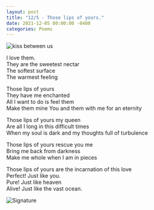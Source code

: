 ```yaml
---
layout: post
title: "12/5 - Those lips of yours."
date: 2021-12-05 00:00:00 -0400
categories: Poems
---
```


![kiss between us](https://images2.imgbox.com/e7/2a/XGVoAvBr_o.gif)<br>

I love them. <br>
They are the sweetest nectar <br>
The softest surface <br>
The warmest feeling <br>

Those lips of yours <br>
They have me enchanted <br>
All I want to do is feel them <br>
Make them mine
You and them with me for an eternity <br>

Those lips of yours my queen <br>
Are all I long in this difficult times <br>
When my soul is dark and my thoughts full of turbulence <br>

Those lips of yours rescue you me  <br>
Bring me back from darkness <br>
Make me whole when I am in  pieces <br>

Those lips of yours are the incarnation of this love <br>
Perfect! Just like you. <br>
Pure! Just like heaven <br>
Alive! Just like the vast ocean. <br>

![Signature](https://robertalberto.com/ttdlmr.png)
